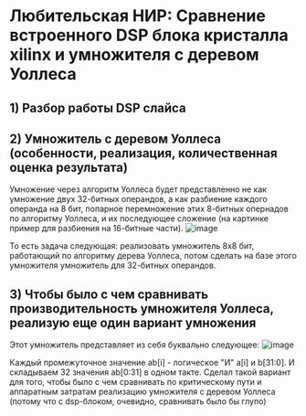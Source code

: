 # Любительская НИР: Сравнение встроенного DSP блока кристалла xilinx и умножителя с деревом Уоллеса 

## 1) Разбор работы DSP слайса

## 2) Умножитель с деревом Уоллеса (особенности, реализация, количественная оценка результата)
Умножение через алгоритм Уоллеса будет представленно не как умножение двух 32-битных операндов, а как разбиение каждого операнда на 8 бит, попарное перемножение этих 8-битных опернадов по алгоритму Уоллеса, и их последующее сложение (на картинке пример для разбиения на 16-битные части).
![image](https://github.com/ShevtsovNikita/multipliers/assets/116370315/88f177ec-5eb5-4d67-b23c-8aed5e98aaf7)

То есть задача следующая: реализовать умножитель 8х8 бит, работающий по алгоритму дерева Уоллеса, потом сделать на базе этого умножителя умножитель для 32-битных операндов.
## 3) Чтобы было с чем сравнивать производительность умножителя Уоллеса, реализую еще один вариант умножения
Этот умножитель представляет из себя буквально следующее:
![image](https://github.com/ShevtsovNikita/multipliers/assets/116370315/be29cec1-c5d1-4438-8116-208027b9ae30)

Каждый промежуточное значение ab[i] - логическое "И" a[i] и b[31:0]. И складываем 32 значения ab[0:31] в одном такте. Сделал такой вариант для того, чтобы было с чем сравнивать по критическому пути и аппаратным затратам реализацию умножителя с деревом Уоллеса (потому что с dsp-блоком, очевидно, сравнивать было бы глупо)
